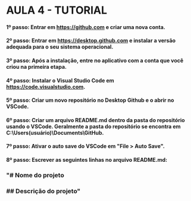 # AULA 4 - TUTORIAL

#### 1º passo: Entrar em https://github.com e criar uma nova conta.

#### 2º passo: Entrar em https://desktop.github.com e instalar a versão adequada para o seu sistema operacional.

#### 3º passo: Após a instalação, entre no aplicativo com a conta que você criou na primeira etapa.

#### 4º passo: Instalar o Visual Studio Code em https://code.visualstudio.com.

#### 5º passo: Criar um novo repositório no Desktop Github e o abrir no VSCode.

#### 6º passo: Criar um arquivo README.md dentro da pasta do repositório usando o VSCode. Geralmente a pasta do repositório se encontra em C:\Users\(usuário)\Documents\GitHub.

#### 7º passo: Ativar o auto save do VSCode em "File > Auto Save".

#### 8º passo: Escrever as seguintes linhas no arquivo README.md:

### "# Nome do projeto
### 
### ## Descrição do projeto"